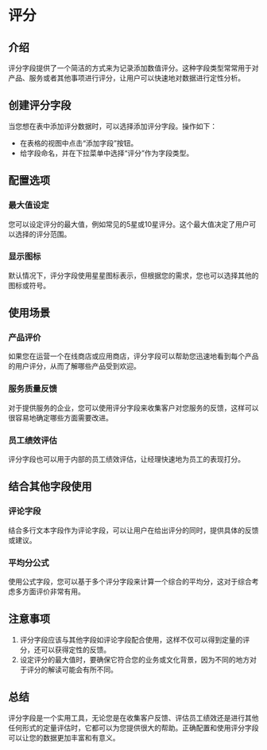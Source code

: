 # 评分

## 介绍

评分字段提供了一个简洁的方式来为记录添加数值评分。这种字段类型常常用于对产品、服务或者其他事项进行评分，让用户可以快速地对数据进行定性分析。

## 创建评分字段

当您想在表中添加评分数据时，可以选择添加评分字段。操作如下：

* 在表格的视图中点击“添加字段”按钮。
* 给字段命名，并在下拉菜单中选择“评分”作为字段类型。

## 配置选项

### 最大值设定

您可以设定评分的最大值，例如常见的5星或10星评分。这个最大值决定了用户可以选择的评分范围。

### 显示图标

默认情况下，评分字段使用星星图标表示，但根据您的需求，您也可以选择其他的图标或符号。

## 使用场景

### 产品评价

如果您在运营一个在线商店或应用商店，评分字段可以帮助您迅速地看到每个产品的用户评分，从而了解哪些产品受到欢迎。

### 服务质量反馈

对于提供服务的企业，您可以使用评分字段来收集客户对您服务的反馈，这样可以很容易地确定哪些方面需要改进。

### 员工绩效评估

评分字段也可以用于内部的员工绩效评估，让经理快速地为员工的表现打分。

## 结合其他字段使用

### 评论字段

结合多行文本字段作为评论字段，可以让用户在给出评分的同时，提供具体的反馈或建议。

### 平均分公式

使用公式字段，您可以基于多个评分字段来计算一个综合的平均分，这对于综合考虑多方面评价非常有用。

## 注意事项

1. 评分字段应该与其他字段如评论字段配合使用，这样不仅可以得到定量的评分，还可以获得定性的反馈。
2. 设定评分的最大值时，要确保它符合您的业务或文化背景，因为不同的地方对于评分的解读可能会有所不同。

## 总结

评分字段是一个实用工具，无论您是在收集客户反馈、评估员工绩效还是进行其他任何形式的定量评估时，它都可以为您提供很大的帮助。正确配置和使用评分字段可以让您的数据更加丰富和有意义。
